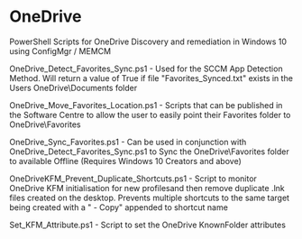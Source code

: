 # OneDrive
PowerShell Scripts for OneDrive Discovery and remediation in Windows 10 using ConfigMgr / MEMCM

OneDrive_Detect_Favorites_Sync.ps1 - Used for the SCCM App Detection Method. Will return a value of True if file "Favorites_Synced.txt" exists in the Users OneDrive\Documents folder

OneDrive_Move_Favorites_Location.ps1 - Scripts that can be published in the Software Centre to allow the user to easily point their Favorites folder to OneDrive\Favorites

OneDrive_Sync_Favorites.ps1 - Can be used in conjunction with OneDrive_Detect_Favorites_Sync.ps1 to Sync the OneDrive\Favorites folder to available Offline (Requires Windows 10 Creators and above)

OneDriveKFM_Prevent_Duplicate_Shortcuts.ps1 - Script to monitor OneDrive KFM initialisation for new profilesand then remove duplicate .lnk files created on the desktop. Prevents multiple shortcuts to the same target being created with a " - Copy" appended to shortcut name

Set_KFM_Attribute.ps1 - Script to set the OneDrive KnownFolder attributes
